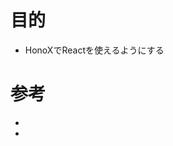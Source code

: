 # 目的

- HonoXでReactを使えるようにする

# 参考

- [](https://github.com/yusukebe/honox-react-nested-islands/tree/main)
- [](https://github.com/sakupi01/saku-apps/blob/main/articles/_dev/honox-with-react.md)
